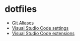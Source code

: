 # dotfiles

* [Git Aliases](/gitalias.md)
* [Visual Studio Code settings](/settings.json.md)
* [Visual Studio Code extensions](/extensions.md)

